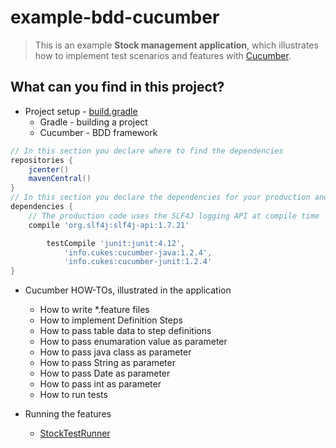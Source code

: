 
example-bdd-cucumber
===========================
> This is an example **Stock management application**, which illustrates how to implement test scenarios and features with 
[Cucumber](https://cucumber.io/docs/reference/jvm#java). 


What can you find in this project?
----------------------------------------------
- Project setup - [build.gradle](https://github.com/Iretha/tutorials/blob/master/example-bdd-cucumber/build.gradle)
	 - Gradle - building a project
	 - Cucumber - BDD framework
```gradle	
// In this section you declare where to find the dependencies
repositories {
    jcenter()
    mavenCentral()
}
// In this section you declare the dependencies for your production and test code
dependencies {
    // The production code uses the SLF4J logging API at compile time
    compile 'org.slf4j:slf4j-api:1.7.21'

        testCompile 'junit:junit:4.12',
            'info.cukes:cucumber-java:1.2.4',
            'info.cukes:cucumber-junit:1.2.4'
}
```

- Cucumber HOW-TOs, illustrated in the application
	 - How to write *.feature files
	 - How to implement Definition Steps
	 - How to pass table data to step definitions
	 - How to pass enumaration value as parameter
	 - How to pass java class as parameter
	 - How to pass String as parameter
	 - How to pass Date as parameter
	 - How to pass int as parameter
	 - How to run tests
	 
- Running the features
	 - [StockTestRunner](https://github.com/Iretha/tutorials/blob/master/example-bdd-cucumber/src/test/java/com/smdev/bdd/cuke/example/StockTestRunner.java)
